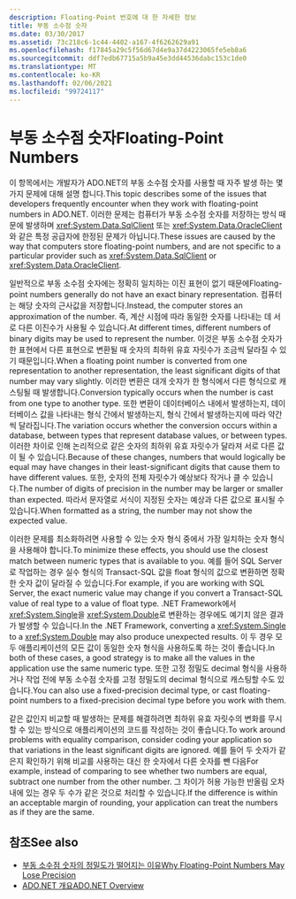 ```yaml
---
description: Floating-Point 번호에 대 한 자세한 정보
title: 부동 소수점 숫자
ms.date: 03/30/2017
ms.assetid: 73c218c6-1c44-4402-a167-4f6262629a91
ms.openlocfilehash: f17845a29c5f56d67d4e9a37d4223065fe5eb8a6
ms.sourcegitcommit: ddf7edb67715a5b9a45e3dd44536dabc153c1de0
ms.translationtype: MT
ms.contentlocale: ko-KR
ms.lasthandoff: 02/06/2021
ms.locfileid: "99724117"
---
```

# <a name="floating-point-numbers"></a><span data-ttu-id="9f5b4-103">부동 소수점 숫자</span><span class="sxs-lookup"><span data-stu-id="9f5b4-103">Floating-Point Numbers</span></span>

<span data-ttu-id="9f5b4-104">이 항목에서는 개발자가 ADO.NET의 부동 소수점 숫자를 사용할 때 자주 발생 하는 몇 가지 문제에 대해 설명 합니다.</span><span class="sxs-lookup"><span data-stu-id="9f5b4-104">This topic describes some of the issues that developers frequently encounter when they work with floating-point numbers in ADO.NET.</span></span> <span data-ttu-id="9f5b4-105">이러한 문제는 컴퓨터가 부동 소수점 숫자를 저장하는 방식 때문에 발생하며 <xref:System.Data.SqlClient> 또는 <xref:System.Data.OracleClient>와 같은 특정 공급자에 한정된 문제가 아닙니다.</span><span class="sxs-lookup"><span data-stu-id="9f5b4-105">These issues are caused by the way that computers store floating-point numbers, and are not specific to a particular provider such as <xref:System.Data.SqlClient> or <xref:System.Data.OracleClient>.</span></span>  
  
 <span data-ttu-id="9f5b4-106">일반적으로 부동 소수점 숫자에는 정확히 일치하는 이진 표현이 없기 때문에</span><span class="sxs-lookup"><span data-stu-id="9f5b4-106">Floating-point numbers generally do not have an exact binary representation.</span></span> <span data-ttu-id="9f5b4-107">컴퓨터는 해당 숫자의 근사값을 저장합니다.</span><span class="sxs-lookup"><span data-stu-id="9f5b4-107">Instead, the computer stores an approximation of the number.</span></span> <span data-ttu-id="9f5b4-108">즉, 계산 시점에 따라 동일한 숫자를 나타내는 데 서로 다른 이진수가 사용될 수 있습니다.</span><span class="sxs-lookup"><span data-stu-id="9f5b4-108">At different times, different numbers of binary digits may be used to represent the number.</span></span> <span data-ttu-id="9f5b4-109">이것은 부동 소수점 숫자가 한 표현에서 다른 표현으로 변환될 때 숫자의 최하위 유효 자릿수가 조금씩 달라질 수 있기 때문입니다.</span><span class="sxs-lookup"><span data-stu-id="9f5b4-109">When a floating point number is converted from one representation to another representation, the least significant digits of that number may vary slightly.</span></span> <span data-ttu-id="9f5b4-110">이러한 변환은 대개 숫자가 한 형식에서 다른 형식으로 캐스팅될 때 발생합니다.</span><span class="sxs-lookup"><span data-stu-id="9f5b4-110">Conversion typically occurs when the number is cast from one type to another type.</span></span> <span data-ttu-id="9f5b4-111">또한 변환이 데이터베이스 내에서 발생하는지, 데이터베이스 값을 나타내는 형식 간에서 발생하는지, 형식 간에서 발생하는지에 따라 약간씩 달라집니다.</span><span class="sxs-lookup"><span data-stu-id="9f5b4-111">The variation occurs whether the conversion occurs within a database, between types that represent database values, or between types.</span></span> <span data-ttu-id="9f5b4-112">이러한 차이로 인해 논리적으로 같은 숫자의 최하위 유효 자릿수가 달라져 서로 다른 값이 될 수 있습니다.</span><span class="sxs-lookup"><span data-stu-id="9f5b4-112">Because of these changes, numbers that would logically be equal may have changes in their least-significant digits that cause them to have different values.</span></span> <span data-ttu-id="9f5b4-113">또한, 숫자의 전체 자릿수가 예상보다 작거나 클 수 있습니다.</span><span class="sxs-lookup"><span data-stu-id="9f5b4-113">The number of digits of precision in the number may be larger or smaller than expected.</span></span> <span data-ttu-id="9f5b4-114">따라서 문자열로 서식이 지정된 숫자는 예상과 다른 값으로 표시될 수 있습니다.</span><span class="sxs-lookup"><span data-stu-id="9f5b4-114">When formatted as a string, the number may not show the expected value.</span></span>  
  
 <span data-ttu-id="9f5b4-115">이러한 문제를 최소화하려면 사용할 수 있는 숫자 형식 중에서 가장 일치하는 숫자 형식을 사용해야 합니다.</span><span class="sxs-lookup"><span data-stu-id="9f5b4-115">To minimize these effects, you should use the closest match between numeric types that is available to you.</span></span> <span data-ttu-id="9f5b4-116">예를 들어 SQL Server로 작업하는 경우 실수 형식의 Transact-SQL 값을 float 형식의 값으로 변환하면 정확한 숫자 값이 달라질 수 있습니다.</span><span class="sxs-lookup"><span data-stu-id="9f5b4-116">For example, if you are working with SQL Server, the exact numeric value may change if you convert a Transact-SQL value of real type to a value of float type.</span></span> <span data-ttu-id="9f5b4-117">.NET Framework에서 <xref:System.Single>을 <xref:System.Double>로 변환하는 경우에도 예기치 않은 결과가 발생할 수 있습니다.</span><span class="sxs-lookup"><span data-stu-id="9f5b4-117">In the .NET Framework, converting a <xref:System.Single> to a <xref:System.Double> may also produce unexpected results.</span></span> <span data-ttu-id="9f5b4-118">이 두 경우 모두 애플리케이션의 모든 값이 동일한 숫자 형식을 사용하도록 하는 것이 좋습니다.</span><span class="sxs-lookup"><span data-stu-id="9f5b4-118">In both of these cases, a good strategy is to make all the values in the application use the same numeric type.</span></span> <span data-ttu-id="9f5b4-119">또한 고정 정밀도 decimal 형식을 사용하거나 작업 전에 부동 소수점 숫자를 고정 정밀도의 decimal 형식으로 캐스팅할 수도 있습니다.</span><span class="sxs-lookup"><span data-stu-id="9f5b4-119">You can also use a fixed-precision decimal type, or cast floating-point numbers to a fixed-precision decimal type before you work with them.</span></span>  
  
 <span data-ttu-id="9f5b4-120">같은 값인지 비교할 때 발생하는 문제를 해결하려면 최하위 유효 자릿수의 변화를 무시할 수 있는 방식으로 애플리케이션의 코드를 작성하는 것이 좋습니다.</span><span class="sxs-lookup"><span data-stu-id="9f5b4-120">To work around problems with equality comparison, consider coding your application so that variations in the least significant digits are ignored.</span></span> <span data-ttu-id="9f5b4-121">예를 들어 두 숫자가 같은지 확인하기 위해 비교를 사용하는 대신 한 숫자에서 다른 숫자를 뺀 다음</span><span class="sxs-lookup"><span data-stu-id="9f5b4-121">For example, instead of comparing to see whether two numbers are equal, subtract one number from the other number.</span></span> <span data-ttu-id="9f5b4-122">그 차이가 허용 가능한 반올림 오차 내에 있는 경우 두 수가 같은 것으로 처리할 수 있습니다.</span><span class="sxs-lookup"><span data-stu-id="9f5b4-122">If the difference is within an acceptable margin of rounding, your application can treat the numbers as if they are the same.</span></span>  
  
## <a name="see-also"></a><span data-ttu-id="9f5b4-123">참조</span><span class="sxs-lookup"><span data-stu-id="9f5b4-123">See also</span></span>

- [<span data-ttu-id="9f5b4-124">부동 소수점 숫자의 정밀도가 떨어지는 이유</span><span class="sxs-lookup"><span data-stu-id="9f5b4-124">Why Floating-Point Numbers May Lose Precision</span></span>](/cpp/build/why-floating-point-numbers-may-lose-precision)
- [<span data-ttu-id="9f5b4-125">ADO.NET 개요</span><span class="sxs-lookup"><span data-stu-id="9f5b4-125">ADO.NET Overview</span></span>](ado-net-overview.md)
